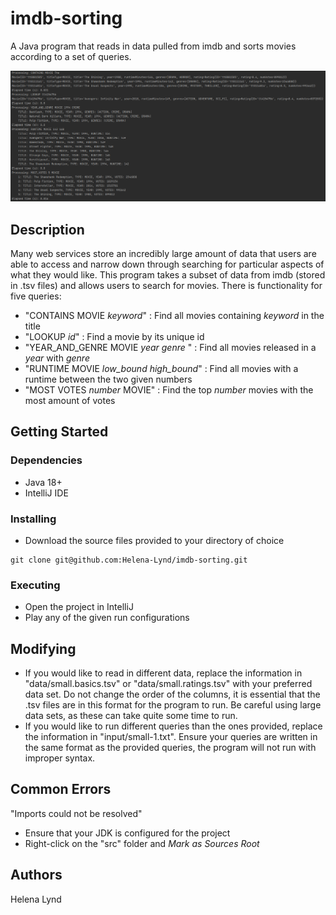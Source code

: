 # imdb-sorting<br>
A Java program that reads in data pulled from imdb and sorts movies according to a set of queries.

![ProgramResults](https://github.com/Helena-Lynd/imdb-sorting/blob/main/program-output.png?raw=true)

## Description<br>
Many web services store an incredibly large amount of data that users are able to access and narrow down through searching for particular aspects of what they
would like. This program takes a subset of data from imdb (stored in .tsv files) and allows users to search for movies. There is functionality for five queries:
- "CONTAINS MOVIE <i>keyword</i>" : Find all movies containing <i>keyword</i> in the title
- "LOOKUP <i>id</i>" : Find a movie by its unique id
- "YEAR_AND_GENRE MOVIE <i> year genre </i>" : Find all movies released in a <i>year</i> with <i>genre</i>
- "RUNTIME MOVIE <i> low_bound high_bound</i>" : Find all movies with a runtime between the two given numbers
- "MOST VOTES <i>number</i> MOVIE" : Find the top <i>number</i> movies with the most amount of votes

## Getting Started<br>
### Dependencies
- Java 18+
- IntelliJ IDE
### Installing
- Download the source files provided to your directory of choice
```
git clone git@github.com:Helena-Lynd/imdb-sorting.git
```
### Executing
- Open the project in IntelliJ
- Play any of the given run configurations
## Modifying
- If you would like to read in different data, replace the information in "data/small.basics.tsv" or "data/small.ratings.tsv" with your preferred data set. Do not
change the order of the columns, it is essential that the .tsv files are in this format for the program to run. Be careful using large data sets, as these can take
quite some time to run.
- If you would like to run different queries than the ones provided, replace the information in "input/small-1.txt". Ensure your queries are written in the same format
as the provided queries, the program will not run with improper syntax.
## Common Errors
"Imports could not be resolved"
- Ensure that your JDK is configured for the project
- Right-click on the "src" folder and <i>Mark as Sources Root</i>
## Authors<br>
Helena Lynd
